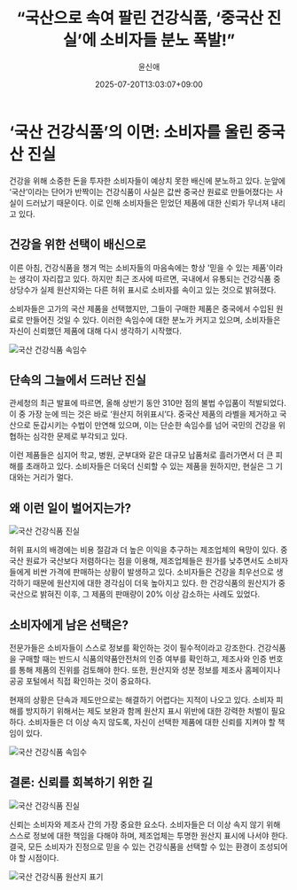 ﻿---
title: "“국산으로 속여 팔린 건강식품, ‘중국산 진실’에 소비자들 분노 폭발!”"
description: "## 건강 챙기려다 깜빡 속았다 믿고 산 국산, 알고 보니 중국산 ‘눈속임’ 수법에 소비자 분노 커져 ..."
date: 2025-07-20T13:03:07+09:00
author: "윤신애"
categories: ["economy"]
tags: ["뉴스", "이슈", "건강식품", "관세청", "국산", "생활 밀접 품목", "원산지", "중국산", "소비자 보호", "허위 표시"]
hash: 3092c823
source_url: "https://www.reportera.co.kr/news/customs-service-seizes-chinese-health-food-products/"
url: "/economy/gugsaneuro-sogyeo-palrin-geongangsigpum/"
images: ["https://imagedelivery.net/BhPWbivJAhTvor9c-8lV2w/a4e7f792-8ce1-4190-541d-2c4b0e7a2800/public", "https://imagedelivery.net/BhPWbivJAhTvor9c-8lV2w/519c98fa-ffe5-4073-a4e1-2153ca5cf900/public", "https://imagedelivery.net/BhPWbivJAhTvor9c-8lV2w/41102c80-1ce8-47a8-2b11-1f797e21da00/public", "https://imagedelivery.net/BhPWbivJAhTvor9c-8lV2w/183ab95a-d303-4573-af2e-13680fee8a00/public", "https://imagedelivery.net/BhPWbivJAhTvor9c-8lV2w/40ae999c-dc79-44e7-64c7-2598793aa200/public"]
thumbnail: "https://imagedelivery.net/BhPWbivJAhTvor9c-8lV2w/a4e7f792-8ce1-4190-541d-2c4b0e7a2800/public"
image: "https://imagedelivery.net/BhPWbivJAhTvor9c-8lV2w/a4e7f792-8ce1-4190-541d-2c4b0e7a2800/public"
featured_image: "https://imagedelivery.net/BhPWbivJAhTvor9c-8lV2w/a4e7f792-8ce1-4190-541d-2c4b0e7a2800/public"
image_width: 1200
image_height: 630
slug: "gugsaneuro-sogyeo-palrin-geongangsigpum"
type: "post"
layout: "single"
news_keywords: "뉴스, 이슈, 건강식품, 관세청, 국산"
robots: "index, follow"
draft: false
---

# ‘국산 건강식품’의 이면: 소비자를 울린 중국산 진실

건강을 위해 소중한 돈을 투자한 소비자들이 예상치 못한 배신에 분노하고 있다. 눈앞에 ‘국산’이라는 단어가 반짝이는 건강식품이 사실은 값싼 중국산 원료로 만들어졌다는 사실이 드러났기 때문이다. 이로 인해 소비자들은 믿었던 제품에 대한 신뢰가 무너져 내리고 있다.

## 건강을 위한 선택이 배신으로

이른 아침, 건강식품을 챙겨 먹는 소비자들의 마음속에는 항상 '믿을 수 있는 제품'이라는 생각이 자리잡고 있다. 하지만 최근 조사에 따르면, 국내에서 유통되는 건강식품 중 상당수가 실제 원산지와는 다른 허위 표시로 소비자를 속이고 있는 것으로 밝혀졌다.

소비자들은 고가의 국산 제품을 선택했지만, 그들이 구매한 제품은 중국에서 수입된 원료로 만들어진 것일 수 있다. 이러한 속임수에 대한 분노가 커지고 있으며, 소비자들은 자신이 신뢰했던 제품에 대해 다시 생각하기 시작했다.


![국산 건강식품 속임수](https://imagedelivery.net/BhPWbivJAhTvor9c-8lV2w/40ae999c-dc79-44e7-64c7-2598793aa200/public)


## 단속의 그늘에서 드러난 진실

관세청의 최근 발표에 따르면, 올해 상반기 동안 310만 점의 불법 수입품이 적발되었다. 이 중 가장 눈에 띄는 것은 바로 ‘원산지 허위표시’다. 중국산 제품의 라벨을 제거하고 국산으로 둔갑시키는 수법이 만연해 있으며, 이는 단순한 속임수를 넘어 국민의 건강을 위협하는 심각한 문제로 부각되고 있다.

이런 제품들은 심지어 학교, 병원, 군부대와 같은 대규모 납품처로 흘러가면서 더 큰 피해를 초래하고 있다. 소비자들은 더욱더 신뢰할 수 있는 제품을 원하지만, 현실은 그 기대와는 거리가 멀다.

## 왜 이런 일이 벌어지는가?


![국산 건강식품 진실](https://imagedelivery.net/BhPWbivJAhTvor9c-8lV2w/183ab95a-d303-4573-af2e-13680fee8a00/public)


허위 표시의 배경에는 비용 절감과 더 높은 이익을 추구하는 제조업체의 욕망이 있다. 중국산 원료가 국산보다 저렴하다는 점을 이용해, 제조업체들은 원가를 낮추면서도 소비자들에게 비싼 가격에 판매하는 상황이 발생하고 있다. 소비자들은 건강을 최우선으로 생각하기 때문에 원산지에 대한 경각심이 더욱 높아지고 있다. 한 건강식품의 원산지가 중국산으로 밝혀진 이후, 그 제품의 판매량이 20% 이상 감소하는 사례도 있었다.

## 소비자에게 남은 선택은?

전문가들은 소비자들이 스스로 정보를 확인하는 것이 필수적이라고 강조한다. 건강식품을 구매할 때는 반드시 식품의약품안전처의 인증 여부를 확인하고, 제조사와 인증 번호를 통해 제품의 진위를 검토해야 한다. 또한, 원산지와 성분 정보를 제조사 홈페이지나 공공 포털에서 직접 확인하는 것이 중요하다.

현재의 상황은 단속과 제도만으로는 해결하기 어렵다는 지적이 나오고 있다. 소비자 피해를 방지하기 위해서는 제도 보완과 함께 원산지 표시 위반에 대한 강력한 처벌이 필요하다. 소비자들은 더 이상 속지 않도록, 자신이 선택한 제품에 대한 신뢰를 지켜야 할 책임이 있다.


![국산 건강식품 속임수](https://imagedelivery.net/BhPWbivJAhTvor9c-8lV2w/a4e7f792-8ce1-4190-541d-2c4b0e7a2800/public)


## 결론: 신뢰를 회복하기 위한 길


![국산 건강식품 진실](https://imagedelivery.net/BhPWbivJAhTvor9c-8lV2w/519c98fa-ffe5-4073-a4e1-2153ca5cf900/public)


신뢰는 소비자와 제조사 간의 가장 중요한 요소다. 소비자들은 더 이상 속지 않기 위해 스스로 정보에 대한 책임을 다해야 하며, 제조업체는 투명한 원산지 표시에 나서야 한다. 결국, 모든 소비자가 진정으로 믿을 수 있는 건강식품을 선택할 수 있는 환경이 조성되어야 할 시점이다.


![국산 건강식품 원산지 표기](https://imagedelivery.net/BhPWbivJAhTvor9c-8lV2w/41102c80-1ce8-47a8-2b11-1f797e21da00/public)


